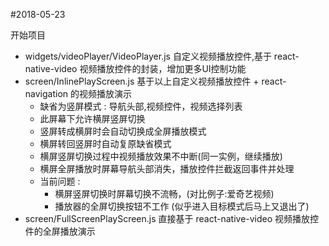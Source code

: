 #2018-05-23

开始项目

- widgets/videoPlayer/VideoPlayer.js 自定义视频播放控件,基于 react-native-video 视频播放控件的封装，增加更多UI控制功能
- screen/InlinePlayScreen.js 基于以上自定义视频播放控件 + react-navigation 的视频播放演示
    - 缺省为竖屏模式 : 导航头部,视频控件，视频选择列表
    - 此屏幕下允许横屏竖屏切换
    - 竖屏转成横屏时会自动切换成全屏播放模式
    - 横屏转回竖屏时自动复原缺省模式
    - 横屏竖屏切换过程中视频播放效果不中断(同一实例，继续播放)
    - 横屏全屏播放时屏幕导航头部消失，播放控件拦截返回事件并处理
    - 当前问题 :
        - 横屏竖屏切换时屏幕切换不流畅，(对比例子:爱奇艺视频)
        - 播放器的全屏切换按钮不工作 (似乎进入目标模式后马上又退出了)
- screen/FullScreenPlayScreen.js 直接基于 react-native-video 视频播放控件的全屏播放演示